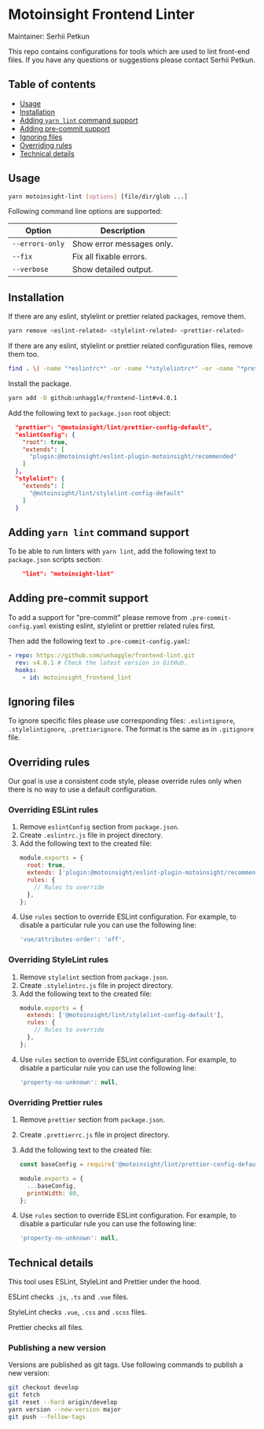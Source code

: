 # Motoinsight Frontend Linter

Maintainer: Serhii Petkun

This repo contains configurations for tools which are used to lint front-end files. If you have any questions or suggestions please contact Serhii Petkun.

## Table of contents

- [Usage](#usage)
- [Installation](#installation)
- [Adding `yarn lint` command support](#adding-yarn-lint-command-support)
- [Adding pre-commit support](#adding-pre-commit-support)
- [Ignoring files](#ignoring-files)
- [Overriding rules](#overriding-rules)
- [Technical details](#technical-details)

## Usage

```bash
yarn motoinsight-lint [options] [file/dir/glob ...]
```

Following command line options are supported:

| Option          | Description               |
| --------------- | ------------------------- |
| `--errors-only` | Show error messages only. |
| `--fix`         | Fix all fixable errors.   |
| `--verbose`     | Show detailed output.     |

## Installation

If there are any eslint, stylelint or prettier related packages, remove them.

```bash
yarn remove <eslint-related> <stylelint-related> <prettier-related>
```

If there are any eslint, stylelint or prettier related configuration files, remove them too.

```bash
find . \( -name "*eslintrc*" -or -name "*stylelintrc*" -or -name "*prettierrc*" \) -not -path "*node_modules*"
```

Install the package.

```bash
yarn add -D github:unhaggle/frontend-lint#v4.0.1
```

Add the following text to `package.json` root object:

```json
  "prettier": "@motoinsight/lint/prettier-config-default",
  "eslintConfig": {
    "root": true,
    "extends": [
      "plugin:@motoinsight/eslint-plugin-motoinsight/recommended"
    ]
  },
  "stylelint": {
    "extends": [
      "@motoinsight/lint/stylelint-config-default"
    ]
  }
```

## Adding `yarn lint` command support

To be able to run linters with `yarn lint`, add the following text to `package.json` scripts section:

```json
    "lint": "motoinsight-lint"
```

## Adding pre-commit support

To add a support for "pre-commit" please remove from `.pre-commit-config.yaml` existing eslint, stylelint or prettier related rules first.

Then add the following text to `.pre-commit-config.yaml`:

```yml
- repo: https://github.com/unhaggle/frontend-lint.git
  rev: v4.0.1 # Check the latest version in GitHub.
  hooks:
    - id: motoinsight_frontend_lint
```

## Ignoring files

To ignore specific files please use corresponding files: `.eslintignore`, `.stylelintignore`, `.prettierignore`. The format is the same as in `.gitignore` file.

## Overriding rules

Our goal is use a consistent code style, please override rules only when there is no way to use a default configuration.

### Overriding ESLint rules

1. Remove `eslintConfig` section from `package.json`.
2. Create `.eslintrc.js` file in project directory.
3. Add the following text to the created file:
   ```js
   module.exports = {
     root: true,
     extends: ['plugin:@motoinsight/eslint-plugin-motoinsight/recommended'],
     rules: {
       // Rules to override
     },
   };
   ```
4. Use `rules` section to override ESLint configuration.
   For example, to disable a particular rule you can use the following line:
   ```js
   'vue/attributes-order': 'off',
   ```

### Overriding StyleLint rules

1. Remove `stylelint` section from `package.json`.
2. Create `.stylelintrc.js` file in project directory.
3. Add the following text to the created file:
   ```js
   module.exports = {
     extends: ['@motoinsight/lint/stylelint-config-default'],
     rules: {
       // Rules to override
     },
   };
   ```
4. Use `rules` section to override ESLint configuration.
   For example, to disable a particular rule you can use the following line:
   ```js
   'property-no-unknown': null,
   ```

### Overriding Prettier rules

1. Remove `prettier` section from `package.json`.
2. Create `.prettierrc.js` file in project directory.
3. Add the following text to the created file:

   ```js
   const baseConfig = require('@motoinsight/lint/prettier-config-default');

   module.exports = {
     ...baseConfig,
     printWidth: 80,
   };
   ```

4. Use `rules` section to override ESLint configuration.
   For example, to disable a particular rule you can use the following line:
   ```js
   'property-no-unknown': null,
   ```

## Technical details

This tool uses ESLint, StyleLint and Prettier under the hood.

ESLint checks `.js`, `.ts` and `.vue` files.

StyleLint checks `.vue`, `.css` and `.scss` files.

Prettier checks all files.

### Publishing a new version

Versions are published as git tags. Use following commands to publish a new version:

```bash
git checkout develop
git fetch
git reset --hard origin/develop
yarn version --new-version major
git push --follow-tags
```
